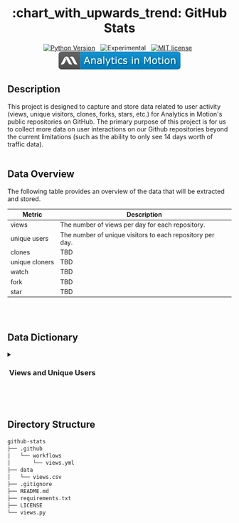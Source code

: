 
<h1 align="center">:chart_with_upwards_trend: GitHub Stats</h1>

<!-- badges: start -->
<div align="center">
  
[![Python Version](https://img.shields.io/badge/python-3.10-blue?logo=python&logoColor=ffdd54)](https://www.python.org/downloads/)&nbsp;&nbsp;
![Experimental](https://img.shields.io/badge/experimental-yes-brightgreen.svg)&nbsp;&nbsp;
[![MIT license](https://img.shields.io/badge/License-MIT-yellow.svg)](https://github.com/analyticsinmotion/github-stats/blob/main/LICENSE)&nbsp;&nbsp;
[![Analytics in Motion](https://raw.githubusercontent.com/analyticsinmotion/.github/main/assets/images/analytics-in-motion-github-badge-rounded.svg)](https://www.analyticsinmotion.com)
  
</div>
<!-- badges: end -->

<!-- DESCRIPTION -->
## Description
This project is designed to capture and store data related to user activity (views, unique visitors, clones, forks, stars, etc.) for Analytics in Motion's public repositories on GitHub. The primary purpose of this project is for us to collect more data on user interactions on our Github repositories beyond the current limitations (such as the ability to only see 14 days worth of traffic data). 
<br /><br />


## Data Overview
The following table provides an overview of the data that will be extracted and stored.

| Metric  | Description | 
| ------------- | ------------- |
| views  | The number of views per day for each repository. |
| unique users  | The number of unique visitors to each repository per day. |
| clones  | TBD |
| unique cloners  | TBD |
| watch  | TBD |
| fork  | TBD |
| star  | TBD |

<br /><br />

<!-- DATA DICTIONARY -->
## Data Dictionary

<details>
  <summary><h3>&nbsp;Views and Unique Users</h3></summary>
  

The <a href="https://github.com/analyticsinmotion/github-stats/blob/main/data/views.csv">views.csv</a> file contains time series information relating to views and unique visitors to each repository for each day.

**File Details**
<br />
*Filename:* views
<br />
*Extension:* .csv
<br />
*Delimiter:* Comma (,)
<br />
*Header:* True


**Structure**

| Column Name  | Data Type | Description |
| ------------- | ------------- | ------------- |
| date  | Date (yyyy-mm-dd) | The date when the data was recorded |
| repo  | Text | The name of the repository |
| views  | Numeric | The number of repository views |
| visitors  | Numeric | The number of unique visitors to the repository |

</details>

<br /><br />

<!-- DIRECTORY STRUCTURE -->
## Directory Structure

    github-stats
    ├── .github           
    │   └── workflows
    │       └── views.yml  
    ├── data
    │   └── views.csv 
    ├── .gitignore             
    ├── README.md              
    ├── requirements.txt                    
    ├── LICENSE                      
    └── views.py                       
<br /><br />


